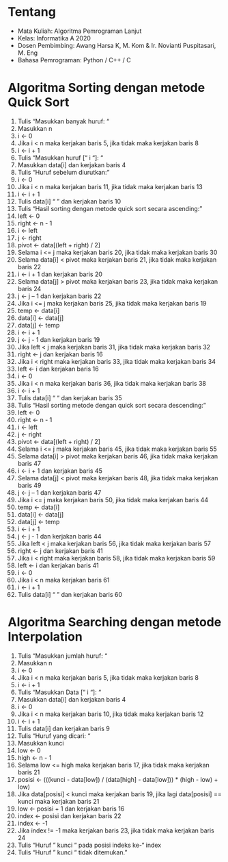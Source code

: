 # Tentang
- Mata Kuliah: Algoritma Pemrograman Lanjut
- Kelas: Informatika A 2020
- Dosen Pembimbing: Awang Harsa K, M. Kom & Ir. Novianti Puspitasari, M. Eng
- Bahasa Pemrograman: Python / C++ / C

# Algoritma Sorting dengan metode Quick Sort
1.	Tulis “Masukkan banyak huruf: “
2.	Masukkan n
3.	i ← 0
4.	Jika i < n maka kerjakan baris 5, jika tidak maka kerjakan baris 8
5.	i ← i + 1
6.	Tulis “Masukkan huruf [“ i “]: “
7.	Masukkan data[i] dan kerjakan baris 4
8.	Tulis “Huruf sebelum diurutkan:”
9.	i ← 0
10.	Jika i < n maka kerjakan baris 11, jika tidak maka kerjakan baris 13
11.	i ← i + 1
12.	Tulis data[i] “ ” dan kerjakan baris 10
13.	Tulis “Hasil sorting dengan metode quick sort secara ascending:”
14.	left ← 0
15.	right ← n - 1
16.	i ← left
17.	j ← right
18.	pivot ← data[(left + right) / 2]
19.	Selama i <= j maka kerjakan baris 20, jika tidak maka kerjakan baris 30
20.	Selama data[i] < pivot maka kerjakan baris 21, jika tidak maka kerjakan baris 22
21.	i ← i + 1 dan kerjakan baris 20
22.	Selama data[j] > pivot maka kerjakan baris 23, jika tidak maka kerjakan baris 24
23.	j ← j – 1 dan kerjakan baris 22
24.	Jika i <= j maka kerjakan baris 25, jika tidak maka kerjakan baris 19
25.	temp ← data[i]
26.	data[i] ← data[j]
27.	data[j] ← temp
28.	i ← i + 1
29.	j ← j - 1 dan kerjakan baris 19
30.	Jika left < j maka kerjakan baris 31, jika tidak maka kerjakan baris 32
31.	right ← j dan kerjakan baris 16
32.	Jika i < right maka kerjakan baris 33, jika tidak maka kerjakan baris 34
33.	left ← i dan kerjakan baris 16
34.	i ← 0
35.	Jika i < n maka kerjakan baris 36, jika tidak maka kerjakan baris 38
36.	i ← i + 1
37.	Tulis data[i] “ “ dan kerjakan baris 35
38.	Tulis “Hasil sorting metode dengan quick sort secara descending:”
39.	left ← 0
40.	right ← n - 1
41.	i ← left
42.	j ← right
43.	pivot ← data[(left + right) / 2]
44.	Selama i <= j maka kerjakan baris 45, jika tidak maka kerjakan baris 55
45.	Selama data[i] > pivot maka kerjakan baris 46, jika tidak maka kerjakan baris 47
46.	i ← i + 1 dan kerjakan baris 45
47.	Selama data[j] < pivot maka kerjakan baris 48, jika tidak maka kerjakan baris 49
48.	j ← j – 1 dan kerjakan baris 47
49.	Jika i <= j maka kerjakan baris 50, jika tidak maka kerjakan baris 44
50.	temp ← data[i]
51.	data[i] ← data[j]
52.	data[j] ← temp
53.	i ← i + 1
54.	j ← j - 1 dan kerjakan baris 44
55.	Jika left < j maka kerjakan baris 56, jika tidak maka kerjakan baris 57
56.	right ← j dan kerjakan baris 41
57.	Jika i < right maka kerjakan baris 58, jika tidak maka kerjakan baris 59
58.	left ← i dan kerjakan baris 41
59.	i ← 0
60.	Jika i < n maka kerjakan baris 61
61.	i ← i + 1
62.	Tulis data[i] “ ” dan kerjakan baris 60

# Algoritma Searching dengan metode Interpolation
1.	Tulis “Masukkan jumlah huruf: “
2.	Masukkan n
3.	i ← 0
4.	Jika i < n maka kerjakan baris 5, jika tidak maka kerjakan baris 8
5.	i ← i + 1
6.	Tulis “Masukkan Data [“ i “]: “
7.	Masukkan data[i] dan kerjakan baris 4
8.	i ← 0
9.	Jika i < n maka kerjakan baris 10, jika tidak maka kerjakan baris 12
10.	i ← i + 1
11.	Tulis data[i] dan kerjakan baris 9
12.	Tulis “Huruf yang dicari: “
13.	Masukkan kunci
14.	low ← 0
15.	high ← n - 1
16.	Selama low <= high maka kerjakan baris 17, jika tidak maka kerjakan baris 21
17.	posisi ← (((kunci - data[low]) / (data[high] - data[low])) * (high - low) + low)
18.	Jika data[posisi] < kunci maka kerjakan baris 19, jika lagi data[posisi] == kunci maka kerjakan baris 21
19.	low ← posisi + 1 dan kerjakan baris 16
20.	index ← posisi dan kerjakan baris 22
21.	index ← -1
22.	Jika index != -1 maka kerjakan baris 23, jika tidak maka kerjakan baris 24
23.	Tulis “Huruf ” kunci “ pada posisi indeks ke-“ index
24.	Tulis “Huruf ” kunci “ tidak ditemukan.”

